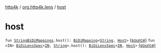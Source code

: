 [http4k](../index.md) / [org.http4k.lens](index.md) / [host](./host.md)

# host

`fun `[`StringBiDiMappings`](-string-bi-di-mappings/index.md)`.host(): `[`BiDiMapping`](-bi-di-mapping/index.md)`<`[`String`](https://kotlinlang.org/api/latest/jvm/stdlib/kotlin/-string/index.html)`, `[`Host`](../org.http4k.cloudnative.env/-host/index.md)`>` [(source)](https://github.com/http4k/http4k/blob/master/http4k-cloudnative/src/main/kotlin/org/http4k/lens/cloudNativeExt.kt#L9)
`fun <IN> `[`BiDiLensSpec`](-bi-di-lens-spec/index.md)`<`[`IN`](host.md#IN)`, `[`String`](https://kotlinlang.org/api/latest/jvm/stdlib/kotlin/-string/index.html)`>.host(): `[`BiDiLensSpec`](-bi-di-lens-spec/index.md)`<`[`IN`](host.md#IN)`, `[`Host`](../org.http4k.cloudnative.env/-host/index.md)`>` [(source)](https://github.com/http4k/http4k/blob/master/http4k-cloudnative/src/main/kotlin/org/http4k/lens/cloudNativeExt.kt#L14)